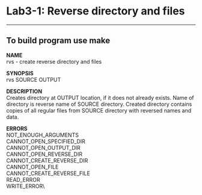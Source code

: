 # Lab3-1: Reverse directory and files
---
To build program use make
---
**NAME**\
		rvs - create reverse directory and files

**SYNOPSIS**\
		rvs SOURCE OUTPUT

**DESCRIPTION**\
		Creates directory at OUTPUT location, if it does not already exists. Name of directory is reverse name of SOURCE directory. Created directory contains copies of all regular files from SOURCE directory with reversed names and data.

**ERRORS**\
		NOT_ENOUGH_ARGUMENTS\
 		CANNOT_OPEN_SPECIFIED_DIR\
 		CANNOT_OPEN_OUTPUT_DIR\
 		CANNOT_OPEN_REVERSE_DIR\
 		CANNOT_CREATE_REVERSE_DIR\
 		CANNOT_OPEN_FILE\
 		CANNOT_CREATE_REVERSE_FILE\
 		READ_ERROR\
 		WRITE_ERROR\
